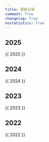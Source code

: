 ```yaml
---
title: 更新记录
comment: True
changelog: True
nostatistics: True
---
```


<style>
.md-typeset h2 {
    margin-top: 0em;
}
</style>

## 2025
{{ 2025 }}

## 2024
{{ 2024 }}

## 2023
{{ 2023 }}

## 2022
{{ 2022 }}